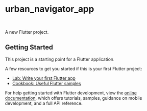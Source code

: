 # urban_navigator_app
<img scr = "https://github.com/S-Rathore25/urban_navigator_app/blob/master/Screenshot%202025-07-26%20214545.png">
<img scr = "https://github.com/S-Rathore25/urban_navigator_app/blob/master/Screenshot%202025-07-26%20214531.png">
<img scr = "https://github.com/S-Rathore25/urban_navigator_app/blob/master/Screenshot%202025-07-26%20214456.png">
<img scr = "https://github.com/S-Rathore25/urban_navigator_app/blob/master/Screenshot%202025-07-26%20214444.png">
<img scr = "https://github.com/S-Rathore25/urban_navigator_app/blob/master/Screenshot%202025-07-26%20214545.png">
<img scr = "https://github.com/S-Rathore25/urban_navigator_app/blob/master/Screenshot%202025-07-26%20214545.png">


A new Flutter project.

## Getting Started

This project is a starting point for a Flutter application.

A few resources to get you started if this is your first Flutter project:

- [Lab: Write your first Flutter app](https://docs.flutter.dev/get-started/codelab)
- [Cookbook: Useful Flutter samples](https://docs.flutter.dev/cookbook)

For help getting started with Flutter development, view the
[online documentation](https://docs.flutter.dev/), which offers tutorials,
samples, guidance on mobile development, and a full API reference.
